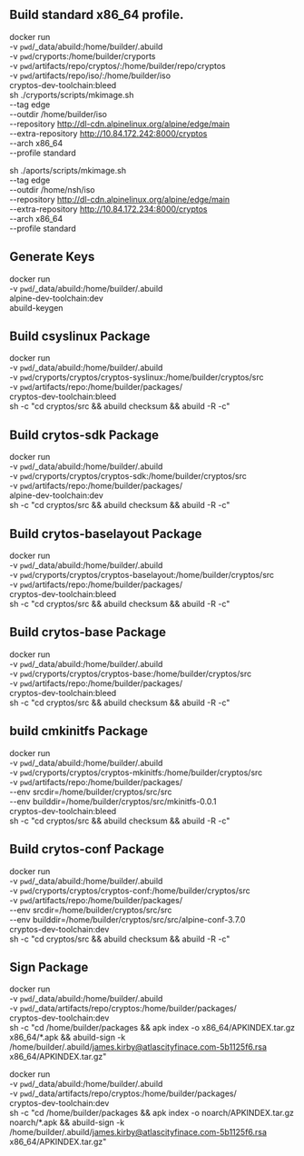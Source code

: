 ## Build standard x86_64 profile.

docker run \
-v `pwd`/_data/abuild:/home/builder/.abuild \
-v `pwd`/cryports:/home/builder/cryports \
-v `pwd`/artifacts/repo/cryptos/:/home/builder/repo/cryptos \
-v `pwd`/artifacts/repo/iso/:/home/builder/iso \
cryptos-dev-toolchain:bleed \
sh ./cryports/scripts/mkimage.sh \
--tag edge \
--outdir /home/builder/iso \
--repository http://dl-cdn.alpinelinux.org/alpine/edge/main \
--extra-repository http://10.84.172.242:8000/cryptos \
--arch x86_64 \
--profile standard

sh ./aports/scripts/mkimage.sh \
--tag edge \
--outdir /home/nsh/iso \
--repository http://dl-cdn.alpinelinux.org/alpine/edge/main \
--extra-repository http://10.84.172.234:8000/cryptos \
--arch x86_64 \
--profile standard

## Generate Keys

docker run \
-v `pwd`/_data/abuild:/home/builder/.abuild \
alpine-dev-toolchain:dev \
abuild-keygen

## Build csyslinux Package

docker run \
-v `pwd`/_data/abuild:/home/builder/.abuild \
-v `pwd`/cryports/cryptos/cryptos-syslinux:/home/builder/cryptos/src \
-v `pwd`/artifacts/repo:/home/builder/packages/ \
cryptos-dev-toolchain:bleed \
sh -c "cd cryptos/src && abuild checksum && abuild -R -c"

## Build crytos-sdk Package

docker run \
-v `pwd`/_data/abuild:/home/builder/.abuild \
-v `pwd`/cryports/cryptos/cryptos-sdk:/home/builder/cryptos/src \
-v `pwd`/artifacts/repo:/home/builder/packages/ \
alpine-dev-toolchain:dev \
sh -c "cd cryptos/src && abuild checksum && abuild -R -c"

## Build crytos-baselayout Package

docker run \
-v `pwd`/_data/abuild:/home/builder/.abuild \
-v `pwd`/cryports/cryptos/cryptos-baselayout:/home/builder/cryptos/src \
-v `pwd`/artifacts/repo:/home/builder/packages/ \
cryptos-dev-toolchain:bleed \
sh -c "cd cryptos/src && abuild checksum && abuild -R -c"

## Build crytos-base Package

docker run \
-v `pwd`/_data/abuild:/home/builder/.abuild \
-v `pwd`/cryports/cryptos/cryptos-base:/home/builder/cryptos/src \
-v `pwd`/artifacts/repo:/home/builder/packages/ \
cryptos-dev-toolchain:bleed \
sh -c "cd cryptos/src && abuild checksum && abuild -R -c"

## build cmkinitfs Package

docker run \
-v `pwd`/_data/abuild:/home/builder/.abuild \
-v `pwd`/cryports/cryptos/cryptos-mkinitfs:/home/builder/cryptos/src \
-v `pwd`/artifacts/repo:/home/builder/packages/ \
--env srcdir=/home/builder/cryptos/src/src \
--env builddir=/home/builder/cryptos/src/mkinitfs-0.0.1 \
cryptos-dev-toolchain:bleed \
sh -c "cd cryptos/src && abuild checksum && abuild -R -c"


## Build crytos-conf Package

docker run \
-v `pwd`/_data/abuild:/home/builder/.abuild \
-v `pwd`/cryports/cryptos/cryptos-conf:/home/builder/cryptos/src \
-v `pwd`/artifacts/repo:/home/builder/packages/ \
--env srcdir=/home/builder/cryptos/src/src \
--env builddir=/home/builder/cryptos/src/src/alpine-conf-3.7.0 \
cryptos-dev-toolchain:dev \
sh -c "cd cryptos/src && abuild checksum && abuild -R -c"

## Sign Package

docker run \
-v `pwd`/_data/abuild:/home/builder/.abuild \
-v `pwd`/_data/artifacts/repo/cryptos:/home/builder/packages/ \
cryptos-dev-toolchain:dev \
sh -c "cd /home/builder/packages && apk index -o x86_64/APKINDEX.tar.gz x86_64/*.apk && abuild-sign -k /home/builder/.abuild/james.kirby@atlascityfinace.com-5b1125f6.rsa x86_64/APKINDEX.tar.gz"

docker run \
-v `pwd`/_data/abuild:/home/builder/.abuild \
-v `pwd`/_data/artifacts/repo/cryptos:/home/builder/packages/ \
cryptos-dev-toolchain:dev \
sh -c "cd /home/builder/packages && apk index -o noarch/APKINDEX.tar.gz noarch/*.apk && abuild-sign -k /home/builder/.abuild/james.kirby@atlascityfinace.com-5b1125f6.rsa x86_64/APKINDEX.tar.gz"

